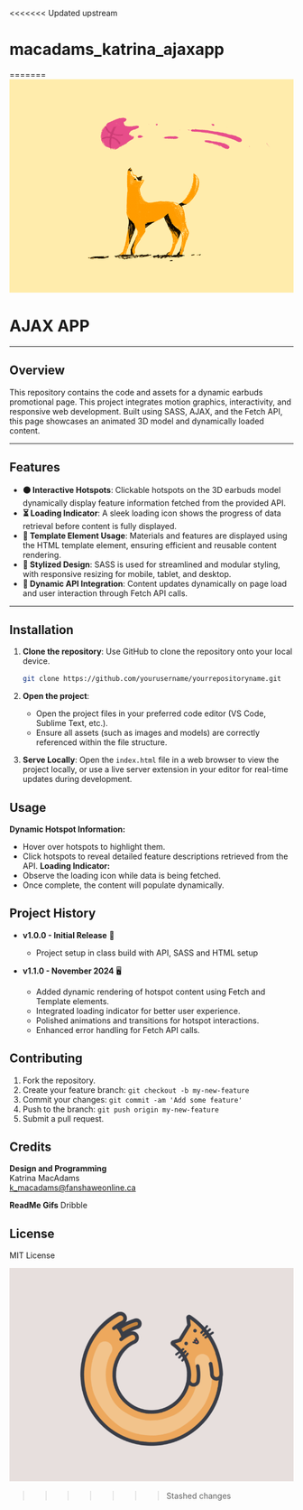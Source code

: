 <<<<<<< Updated upstream
# macadams_katrina_ajaxapp
=======
![Dog Fetch](images/fetch.gif)

# AJAX APP
---

## Overview  

This repository contains the code and assets for a dynamic earbuds promotional page. This project integrates motion graphics, interactivity, and responsive web development. Built using SASS, AJAX, and the Fetch API, this page showcases an animated 3D model and dynamically loaded content.

---

## Features  
- **:orange_circle: Interactive Hotspots**: Clickable hotspots on the 3D earbuds model dynamically display feature information fetched from the provided API.  
- **:hourglass_flowing_sand: Loading Indicator**: A sleek loading icon shows the progress of data retrieval before content is fully displayed.  
- **:notebook: Template Element Usage**: Materials and features are displayed using the HTML template element, ensuring efficient and reusable content rendering.  
- **:art: Stylized Design**: SASS is used for streamlined and modular styling, with responsive resizing for mobile, tablet, and desktop.  
- **:link: Dynamic API Integration**: Content updates dynamically on page load and user interaction through Fetch API calls.  

---

## Installation

1. **Clone the repository**: Use GitHub to clone the repository onto your local device.
    ```bash
    git clone https://github.com/yourusername/yourrepositoryname.git
    ```
   
2. **Open the project**:
   - Open the project files in your preferred code editor (VS Code, Sublime Text, etc.).
   - Ensure all assets (such as images and models) are correctly referenced within the file structure.

3. **Serve Locally**: Open the `index.html` file in a web browser to view the project locally, or use a live server extension in your editor for real-time updates during development.

## Usage
**Dynamic Hotspot Information:**
- Hover over hotspots to highlight them.
- Click hotspots to reveal detailed feature descriptions retrieved from the API.
**Loading Indicator:**
- Observe the loading icon while data is being fetched.
- Once complete, the content will populate dynamically.


## Project History

- **v1.0.0 - Initial Release**  :dizzy:
    - Project setup in class build with API, SASS and HTML setup

- **v1.1.0 - November 2024**  :desktop_computer:
    - Added dynamic rendering of hotspot content using Fetch and Template elements.
    - Integrated loading indicator for better user experience.
    - Polished animations and transitions for hotspot interactions.
    - Enhanced error handling for Fetch API calls.



## Contributing

1. Fork the repository.
2. Create your feature branch: `git checkout -b my-new-feature`
3. Commit your changes: `git commit -am 'Add some feature'`
4. Push to the branch: `git push origin my-new-feature`
5. Submit a pull request.

## Credits

**Design and Programming**  
Katrina MacAdams  
k_macadams@fanshaweonline.ca

**ReadMe Gifs**
Dribble

## License

MIT License


![loading cat gif](images/loadingcat.gif)
>>>>>>> Stashed changes
